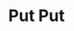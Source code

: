 ---
pid: FS73
title: Put Put
location_transcription: Franklin Square
zipcode: '22307'
outside_phl: 'Alexandria VA '
neighborhood: 
age: '9'
age_range: 6-13
instagram: 
image_file_name: FS_73.jpg
proposal_transcription: "[image of mini golf]"
topic: Sports
topic_summary: '0'
type: Park,Playground
keywords_other: 
credit: Amelise
image_labels: 
twitter: 
facebook: 
permalink: "/monuments/fs73/"
layout: item-page
---